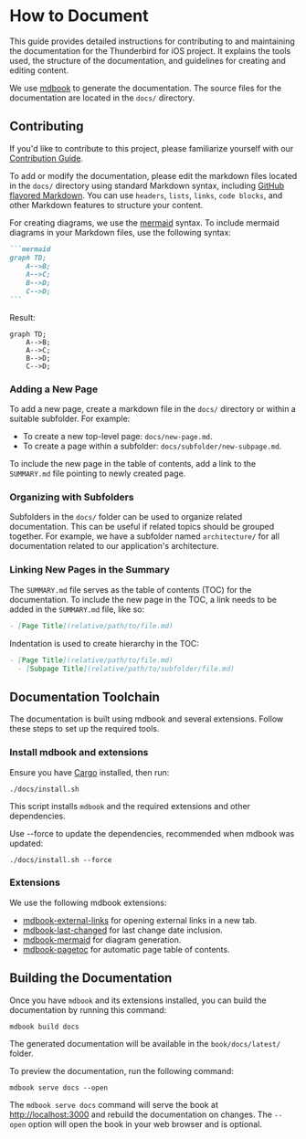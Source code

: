 # How to Document

This guide provides detailed instructions for contributing to and maintaining the documentation for the Thunderbird for iOS project. It explains the tools used, the structure of the documentation, and guidelines for creating and editing content.

We use [mdbook](https://rust-lang.github.io/mdBook/) to generate the documentation. The source files for the documentation are located in the `docs/` directory.

## Contributing

If you'd like to contribute to this project, please familiarize yourself with our [Contribution Guide](CONTRIBUTING.md).

To add or modify the documentation, please edit the markdown files located in the `docs/` directory using standard Markdown syntax, including [GitHub flavored Markdown](https://github.github.com/gfm/). You can use `headers`, `lists`, `links`, `code blocks`, and other Markdown features to structure your content.

For creating diagrams, we use the [mermaid](https://mermaid-js.github.io/mermaid/#/) syntax. To include mermaid diagrams in your Markdown files, use the following syntax:

````markdown
```mermaid
graph TD;
    A-->B;
    A-->C;
    B-->D;
    C-->D;
```
````

Result:

```mermaid
graph TD;
    A-->B;
    A-->C;
    B-->D;
    C-->D;
```

### Adding a New Page

To add a new page, create a markdown file in the `docs/` directory or within a suitable subfolder. For example:

- To create a new top-level page: `docs/new-page.md`.
- To create a page within a subfolder: `docs/subfolder/new-subpage.md`.

To include the new page in the table of contents, add a link to the `SUMMARY.md` file pointing to newly created page.

### Organizing with Subfolders

Subfolders in the `docs/` folder can be used to organize related documentation. This can be useful if related topics should be grouped together. For example, we have a subfolder named `architecture/` for all documentation related to our application's architecture.

### Linking New Pages in the Summary

The `SUMMARY.md` file serves as the table of contents (TOC) for the documentation. To include the new page in the TOC, a link needs to be added in the `SUMMARY.md` file, like so:

```markdown
- [Page Title](relative/path/to/file.md)
```

Indentation is used to create hierarchy in the TOC:

```markdown
- [Page Title](relative/path/to/file.md)
  - [Subpage Title](relative/path/to/subfolder/file.md)
```

## Documentation Toolchain

The documentation is built using mdbook and several extensions. Follow these steps to set up the required tools.

### Install mdbook and extensions

Ensure you have [Cargo](https://doc.rust-lang.org/cargo/) installed, then run:

```shell
./docs/install.sh
```

This script installs `mdbook` and the required extensions and other dependencies.

Use --force to update the dependencies, recommended when mdbook was updated:

```shell
./docs/install.sh --force
```

### Extensions

We use the following mdbook extensions:

- [mdbook-external-links](https://github.com/jonahgoldwastaken/mdbook-external-links) for opening external links in a new tab.
- [mdbook-last-changed](https://github.com/badboy/mdbook-last-changed) for last change date inclusion.
- [mdbook-mermaid](https://github.com/badboy/mdbook-mermaid) for diagram generation.
- [mdbook-pagetoc](https://github.com/slowsage/mdbook-pagetoc) for automatic page table of contents.

## Building the Documentation

Once you have `mdbook` and its extensions installed, you can build the documentation by running this command:

```shell
mdbook build docs
```

The generated documentation will be available in the `book/docs/latest/` folder.

To preview the documentation, run the following command:

```shell
mdbook serve docs --open
```

The `mdbook serve docs` command will serve the book at [http://localhost:3000](http://localhost:3000) and rebuild the documentation on changes. The `--open` option will open the book in your web browser and is optional.
